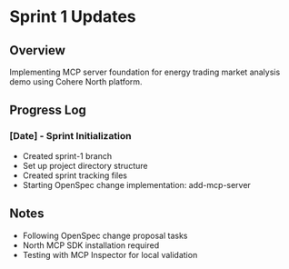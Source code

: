 # Sprint 1 Updates

## Overview
Implementing MCP server foundation for energy trading market analysis demo using Cohere North platform.

## Progress Log

### [Date] - Sprint Initialization
- Created sprint-1 branch
- Set up project directory structure
- Created sprint tracking files
- Starting OpenSpec change implementation: add-mcp-server

## Notes
- Following OpenSpec change proposal tasks
- North MCP SDK installation required
- Testing with MCP Inspector for local validation

